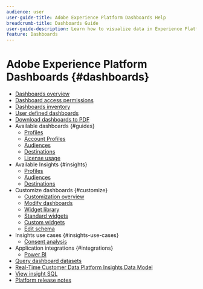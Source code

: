 ```yaml
---
audience: user
user-guide-title: Adobe Experience Platform Dashboards Help
breadcrumb-title: Dashboards Guide
user-guide-description: Learn how to visualize data in Experience Platform through customizable dashboards.
feature: Dashboards
---
```


# Adobe Experience Platform Dashboards {#dashboards}

* [Dashboards overview](home.md)
* [Dashboard access permissions](permissions.md)
* [Dashboards inventory](inventory.md)
* [User defined dashboards](user-defined-dashboards.md)
* [Download dashboards to PDF](download.md)
* Available dashboards {#guides}
  * [Profiles](guides/profiles.md)
  * [Account Profiles](guides/account-profiles.md)
  * [Audiences](guides/audiences.md)
  * [Destinations](guides/destinations.md)
  * [License usage](guides/license-usage.md)
* Available Insights {#insights}
  * [Profiles](insights/profiles.md)
  * [Audiences](insights/audiences.md)
  * [Destinations](insights/destinations.md)
* Customize dashboards {#customize}  
  * [Customization overview](customize/overview.md)
  * [Modify dashboards](customize/modify.md)
  * [Widget library](customize/widget-library.md)
  * [Standard widgets](customize/standard-widgets.md)
  * [Custom widgets](customize/custom-widgets.md)
  * [Edit schema](customize/edit-schema.md)
* Insights use cases {#insights-use-cases}
  * [Consent analysis](insights-use-cases/consent-analysis.md)
* Application integrations {#integrations}
  * [Power BI](integrations/power-bi.md)
* [Query dashboard datasets](query.md)
* [Real-Time Customer Data Platform Insights Data Model](cdp-insights-data-model.md)
* [View insight SQL](view-sql.md)
* [Platform release notes](https://www.adobe.com/go/platform-release-notes-en)